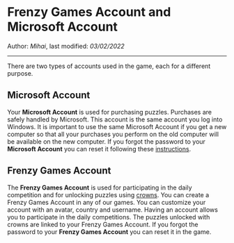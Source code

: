 # Frenzy Games Account and Microsoft Account

Author: *Mihai*, last modified: _03/02/2022_

---

There are two types of accounts used in the game, each for a different purpose.

## Microsoft Account

Your **Microsoft Account** is used for purchasing puzzles. Purchases are safely handled by Microsoft.
This account is the same account you log into Windows. It is important to use the same Microsoft Account if you get a new computer so that all your purchases you perform on the old computer will be available on the new computer.
If you forgot the password to your **Microsoft Account** you can reset it following these [instructions](forgot-password.md).

## Frenzy Games Account

The **Frenzy Games Account** is used for participating in the daily competition and for unlocking puzzles using [crowns](game-rewards.md). You can create a Frenzy Games Account in any of our games. You can customize your account with an avatar, country and username. Having an account allows you to participate in the daily competitions. The puzzles unlocked with crowns are linked to your Frenzy Games Account.
If you forgot the password to your **Frenzy Games Account** you can reset it in the game.

